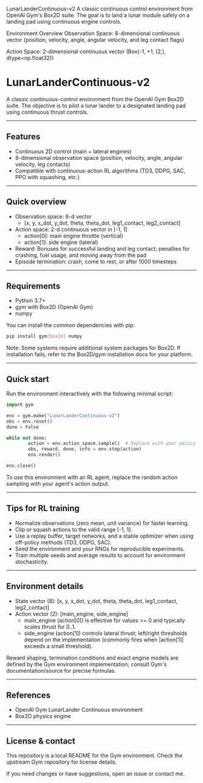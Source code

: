 LunarLanderContinuous-v2
A classic continuous control environment from OpenAI Gym's Box2D suite. The goal is to land a lunar module safely on a landing pad using continuous engine controls.

Environment Overview
Observation Space: 8-dimensional continuous vector (position, velocity, angle, angular velocity, and leg contact flags)

Action Space: 2-dimensional continuous vector (Box(-1, +1, (2,), dtype=np.float32))

# LunarLanderContinuous-v2

A classic continuous-control environment from the OpenAI Gym Box2D suite. The objective is to pilot a lunar lander to a designated landing pad using continuous thrust controls.

---

## Features

- Continuous 2D control (main + lateral engines)
- 8-dimensional observation space (position, velocity, angle, angular velocity, leg contacts)
- Compatible with continuous-action RL algorithms (TD3, DDPG, SAC, PPO with squashing, etc.)

---

## Quick overview

- Observation space: 8-d vector
    - [x, y, x_dot, y_dot, theta, theta_dot, leg1_contact, leg2_contact]
- Action space: 2-d continuous vector in [-1, 1]
    - action[0]: main engine throttle (vertical)
    - action[1]: side engine (lateral)
- Reward: Bonuses for successful landing and leg contact; penalties for crashing, fuel usage, and moving away from the pad
- Episode termination: crash, come to rest, or after 1000 timesteps

---

## Requirements

- Python 3.7+
- gym with Box2D (OpenAI Gym)
- numpy

You can install the common dependencies with pip:

```bash
pip install gym[box2d] numpy
```

Note: Some systems require additional system packages for Box2D. If installation fails, refer to the Box2D/gym installation docs for your platform.

---

## Quick start

Run the environment interactively with the following minimal script:

```python
import gym

env = gym.make("LunarLanderContinuous-v2")
obs = env.reset()
done = False

while not done:
        action = env.action_space.sample()  # Replace with your policy
        obs, reward, done, info = env.step(action)
        env.render()

env.close()
```

To use this environment with an RL agent, replace the random action sampling with your agent's action output.

---

## Tips for RL training

- Normalize observations (zero mean, unit variance) for faster learning.
- Clip or squash actions to the valid range [-1, 1].
- Use a replay buffer, target networks, and a stable optimizer when using off-policy methods (TD3, DDPG, SAC).
- Seed the environment and your RNGs for reproducible experiments.
- Train multiple seeds and average results to account for environment stochasticity.

---

## Environment details

- State vector (8): [x, y, x_dot, y_dot, theta, theta_dot, leg1_contact, leg2_contact]
- Action vector (2): [main_engine, side_engine]
    - main_engine (action[0]) is effective for values >= 0 and typically scales thrust for 0..1.
    - side_engine (action[1]) controls lateral thrust; left/right thresholds depend on the implementation (commonly fires when |action[1]| exceeds a small threshold).

Reward shaping, termination conditions and exact engine models are defined by the Gym environment implementation; consult Gym's documentation/source for precise formulas.

---

## References

- OpenAI Gym LunarLander Continuous environment
- Box2D physics engine

---

## License & contact

This repository is a local README for the Gym environment. Check the upstream Gym repository for license details.

If you need changes or have suggestions, open an issue or contact me.
